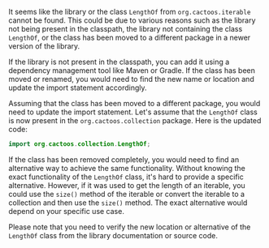 It seems like the library or the class `LengthOf` from `org.cactoos.iterable` cannot be found. This could be due to various reasons such as the library not being present in the classpath, the library not containing the class `LengthOf`, or the class has been moved to a different package in a newer version of the library.

If the library is not present in the classpath, you can add it using a dependency management tool like Maven or Gradle. If the class has been moved or renamed, you would need to find the new name or location and update the import statement accordingly.

Assuming that the class has been moved to a different package, you would need to update the import statement. Let's assume that the `LengthOf` class is now present in the `org.cactoos.collection` package. Here is the updated code:

```java
import org.cactoos.collection.LengthOf;
```

If the class has been removed completely, you would need to find an alternative way to achieve the same functionality. Without knowing the exact functionality of the `LengthOf` class, it's hard to provide a specific alternative. However, if it was used to get the length of an iterable, you could use the `size()` method of the iterable or convert the iterable to a collection and then use the `size()` method. The exact alternative would depend on your specific use case.

Please note that you need to verify the new location or alternative of the `LengthOf` class from the library documentation or source code.